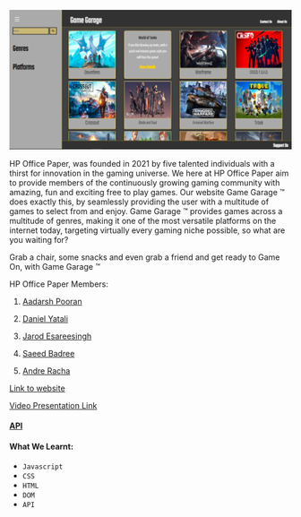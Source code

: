 ![alt text](https://github.com/DanielYatali/FTPGAMES/blob/main/image.png)


HP Office Paper, was founded in 2021 by five talented individuals with a thirst for innovation in the gaming universe. We here at HP Office Paper aim to provide members of the continuously growing gaming community with amazing, fun and exciting free to play games. Our website Game Garage ™ does exactly this, by seamlessly providing the user with a multitude of games to select from and enjoy. Game Garage ™ provides games across a multitude of genres, making it one of the most versatile platforms on the internet today, targeting virtually every gaming niche possible, so what are you waiting for?

Grab a chair, some snacks and even grab a friend and get ready to Game On, with Game Garage ™

HP Office Paper Members:

1. [Aadarsh Pooran](https://github.com/AadarshPooran)

2. [Daniel Yatali](https://github.com/DanielYatali)

3. [Jarod Esareesingh](https://github.com/Updeus)

4. [Saeed Badree](https://github.com/SaeedBadree)

5. [Andre Racha](https://github.com/AndreRacha)

[Link to website](https://hpofficepaper-freegames.netlify.app)

[Video Presentation Link](https://youtu.be/og1y8cgCMAQ)

#### [API](https://www.freetogame.com/api-doc)

#### What We Learnt:
* `Javascript`
* `CSS`
* `HTML`
* `DOM`
* `API`
